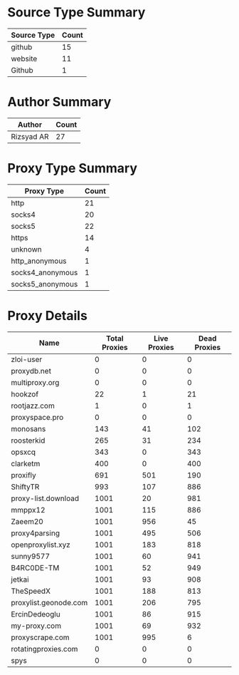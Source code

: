 # Source Type Summary

| Source Type | Count |
|-------------|-------|
| github | 15 |
| website | 11 |
| Github | 1 |


# Author Summary

| Author | Count |
|--------|-------|
| Rizsyad AR | 27 |


# Proxy Type Summary

| Proxy Type | Count |
|------------|-------|
| http | 21 |
| socks4 | 20 |
| socks5 | 22 |
| https | 14 |
| unknown | 4 |
| http_anonymous | 1 |
| socks4_anonymous | 1 |
| socks5_anonymous | 1 |


# Proxy Details

| Name | Total Proxies | Live Proxies | Dead Proxies |
|------|---------------|--------------|---------------|
| zloi-user | 0 | 0 | 0 |
| proxydb.net | 0 | 0 | 0 |
| multiproxy.org | 0 | 0 | 0 |
| hookzof | 22 | 1 | 21 |
| rootjazz.com | 1 | 0 | 1 |
| proxyspace.pro | 0 | 0 | 0 |
| monosans | 143 | 41 | 102 |
| roosterkid | 265 | 31 | 234 |
| opsxcq | 343 | 0 | 343 |
| clarketm | 400 | 0 | 400 |
| proxifly | 691 | 501 | 190 |
| ShiftyTR | 993 | 107 | 886 |
| proxy-list.download | 1001 | 20 | 981 |
| mmppx12 | 1001 | 115 | 886 |
| Zaeem20 | 1001 | 956 | 45 |
| proxy4parsing | 1001 | 495 | 506 |
| openproxylist.xyz | 1001 | 183 | 818 |
| sunny9577 | 1001 | 60 | 941 |
| B4RC0DE-TM | 1001 | 52 | 949 |
| jetkai | 1001 | 93 | 908 |
| TheSpeedX | 1001 | 188 | 813 |
| proxylist.geonode.com | 1001 | 206 | 795 |
| ErcinDedeoglu | 1001 | 86 | 915 |
| my-proxy.com | 1001 | 69 | 932 |
| proxyscrape.com | 1001 | 995 | 6 |
| rotatingproxies.com | 0 | 0 | 0 |
| spys | 0 | 0 | 0 |

